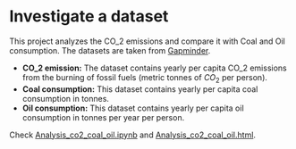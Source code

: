 # Investigate a dataset

This project analyzes the CO_2 emissions  and compare it with Coal and Oil consumption. The datasets are taken from [Gapminder](https://www.gapminder.org/data/).

* **CO_2 emission:** The dataset contains yearly per capita CO_2 emissions from the burning of fossil fuels (metric tonnes of $CO_2$ per person).
* **Coal consumption:**  This dataset contains yearly per capita coal consumption in tonnes.
* **Oil consumption:** This dataset contains yearly per capita oil consumption in tonnes per year per person.

Check [Analysis_co2_coal_oil.ipynb](https://nbviewer.jupyter.org/github/kHarshit/udacity-dand-projects/blob/master/p2_investigate_a_dataset/Analysis_co2_coal_oil.ipynb) and [Analysis_co2_coal_oil.html](Analysis_co2_coal_oil.html).
